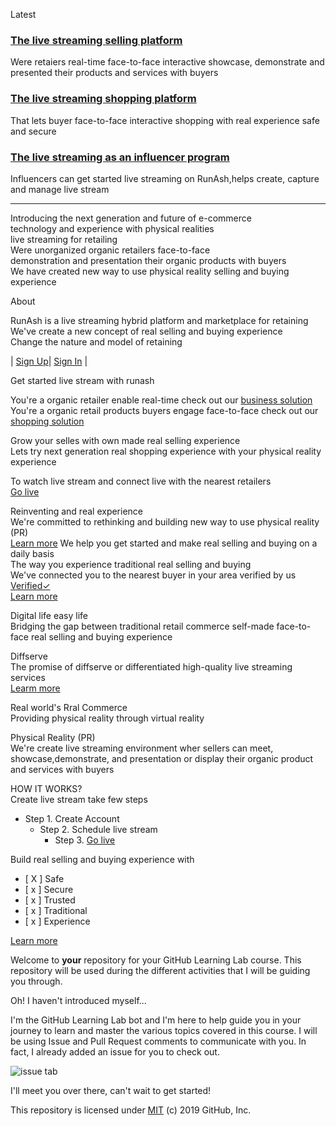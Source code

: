 Latest<br>
### [The live streaming selling platform](https://runash.github.io/runash-blog/2022/02/28/latest.html)
Were retaiers real-time face-to-face interactive showcase, demonstrate 
and presented their products and services with buyers
### [The live streaming shopping platform](https://)
That lets buyer face-to-face interactive shopping with real experience
safe and secure 
### [The live streaming as an influencer program](https://)
Influencers can get started live streaming on RunAsh,helps create, capture 
and manage live stream 

--- 
Introducing the next generation and future of e-commerce<br>technology and experience with physical realities<br>
live streaming for retailing<br>
Were unorganized organic retailers face-to-face <br>demonstration and presentation their organic products with buyers<br>
We have created new way to use physical reality selling and buying experience

About 

RunAsh is a live streaming hybrid platform and marketplace for retaining <br>
We've create a new concept of real selling and buying experience<br>
Change the nature and model of retaining 

| [Sign Up](https://)| [Sign In](https://) | 


Get started live stream with runash 

You're a organic retailer enable real-time check out our [business solution](https://)<br>
You're a organic retail products buyers engage face-to-face check out our [shopping solution](https://)

Grow your selles with own made real selling experience<br>
Lets try next generation real shopping experience with your physical reality experience

To watch live stream and connect live with the nearest retailers<br>
[Go live](https://)

Reinventing and real experience<br>
We're committed to rethinking and building new way to use physical reality (PR) <br>
[Learn more](https://)
We help you get started and make real selling and buying on a daily basis<br>
The way you experience traditional real selling and buying<br>
We've connected you to the nearest buyer in your area verified by us [Verified✓](https://)<br>
[Learn more](https://) 

Digital life easy life<br> 
Bridging the gap between traditional retail commerce self-made face-to-face real selling and buying experience 

Diffserve<br>
The promise of diffserve or differentiated high-quality live streaming services<br>
[Learm more](https://)

Real world's Rral Commerce<br>
Providing physical reality through virtual reality 

Physical Reality (PR)<br>
We're create live streaming environment wher sellers can meet, showcase,demonstrate, and presentation 
or display their organic product and services with buyers 

HOW IT WORKS?<br>
Create live stream take few steps <br>
- Step 1. Create Account 
  -  Step 2. Schedule live stream 
      - Step 3. [Go live](https://)

Build real selling and buying experience with <br>
- [ X ]  Safe 
- [ x ] Secure 
- [ x ] Trusted 
- [ x ] Traditional 
- [ x ] Experience 

[Learn more](https://)

Welcome to **your** repository for your GitHub Learning Lab course. This repository will be used during the different activities that I will be guiding you through. 

Oh! I haven't introduced myself...

I'm the GitHub Learning Lab bot and I'm here to help guide you in your journey to learn and master the various topics covered in this course. I will be using Issue and Pull Request comments to communicate with you. In fact, I already added an issue for you to check out.

![issue tab](https://lab.github.com/public/images/issue_tab.png)

I'll meet you over there, can't wait to get started!

This repository is licensed under [MIT](../LICENSE) (c) 2019 GitHub, Inc.
